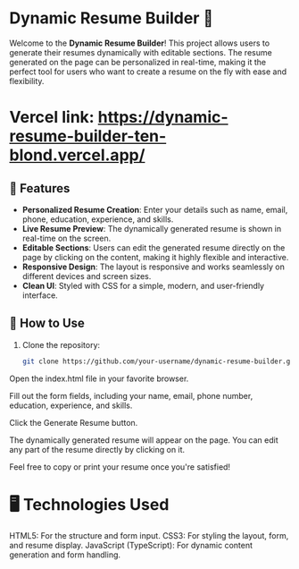 # Dynamic Resume Builder 🚀

Welcome to the **Dynamic Resume Builder**! This project allows users to generate their resumes dynamically with editable
sections. The resume generated on the page can be personalized in real-time, making it the perfect tool for users who want to
create a resume on the fly with ease and flexibility.

# Vercel link: https://dynamic-resume-builder-ten-blond.vercel.app/

## 📄 Features

- **Personalized Resume Creation**: Enter your details such as name, email, phone, education, experience, and skills.
- **Live Resume Preview**: The dynamically generated resume is shown in real-time on the screen.
- **Editable Sections**: Users can edit the generated resume directly on the page by clicking on the content, making it highly flexible and interactive.
- **Responsive Design**: The layout is responsive and works seamlessly on different devices and screen sizes.
- **Clean UI**: Styled with CSS for a simple, modern, and user-friendly interface.

## 🎯 How to Use

1. Clone the repository:
   ```bash
   git clone https://github.com/your-username/dynamic-resume-builder.git
Open the index.html file in your favorite browser.

Fill out the form fields, including your name, email, phone number, education, experience, and skills.

Click the Generate Resume button.

The dynamically generated resume will appear on the page. You can edit any part of the resume directly by clicking on it.

Feel free to copy or print your resume once you're satisfied!

# 🖥️ Technologies Used
HTML5: For the structure and form input.
CSS3: For styling the layout, form, and resume display.
JavaScript (TypeScript): For dynamic content generation and form handling.
